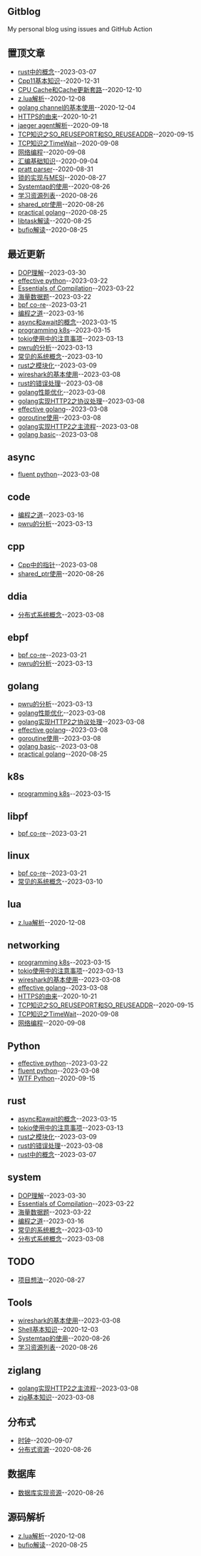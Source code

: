 ## Gitblog
My personal blog using issues and GitHub Action

## 置顶文章
- [rust中的概念](https://github.com/BruceChen7/gitblog/issues/31)--2023-03-07
- [Cpp11基本知识](https://github.com/BruceChen7/gitblog/issues/30)--2020-12-31
- [CPU Cache和Cache更新套路](https://github.com/BruceChen7/gitblog/issues/29)--2020-12-10
- [z.lua解析](https://github.com/BruceChen7/gitblog/issues/28)--2020-12-08
- [golang channel的基本使用](https://github.com/BruceChen7/gitblog/issues/27)--2020-12-04
- [HTTPS的由来](https://github.com/BruceChen7/gitblog/issues/25)--2020-10-21
- [jaeger agent解析](https://github.com/BruceChen7/gitblog/issues/24)--2020-09-18
- [TCP知识之SO_REUSEPORT和SO_REUSEADDR](https://github.com/BruceChen7/gitblog/issues/22)--2020-09-15
- [TCP知识之TimeWait](https://github.com/BruceChen7/gitblog/issues/21)--2020-09-08
- [网络编程](https://github.com/BruceChen7/gitblog/issues/20)--2020-09-08
- [汇编基础知识](https://github.com/BruceChen7/gitblog/issues/18)--2020-09-04
- [pratt parser](https://github.com/BruceChen7/gitblog/issues/17)--2020-08-31
- [锁的实现与MESI](https://github.com/BruceChen7/gitblog/issues/13)--2020-08-27
- [Systemtap的使用](https://github.com/BruceChen7/gitblog/issues/11)--2020-08-26
- [学习资源列表](https://github.com/BruceChen7/gitblog/issues/10)--2020-08-26
- [shared_ptr使用](https://github.com/BruceChen7/gitblog/issues/9)--2020-08-26
- [practical golang](https://github.com/BruceChen7/gitblog/issues/6)--2020-08-25
- [libtask解读](https://github.com/BruceChen7/gitblog/issues/5)--2020-08-25
- [bufio解读](https://github.com/BruceChen7/gitblog/issues/4)--2020-08-25
## 最近更新
- [DOP理解](https://github.com/BruceChen7/gitblog/issues/61)--2023-03-30
- [effective python](https://github.com/BruceChen7/gitblog/issues/60)--2023-03-22
- [Essentials of Compilation](https://github.com/BruceChen7/gitblog/issues/59)--2023-03-22
- [海量数据题](https://github.com/BruceChen7/gitblog/issues/58)--2023-03-22
- [bpf co-re](https://github.com/BruceChen7/gitblog/issues/57)--2023-03-21
- [编程之道](https://github.com/BruceChen7/gitblog/issues/56)--2023-03-16
- [async和await的概念](https://github.com/BruceChen7/gitblog/issues/55)--2023-03-15
- [programming k8s](https://github.com/BruceChen7/gitblog/issues/54)--2023-03-15
- [tokio使用中的注意事项](https://github.com/BruceChen7/gitblog/issues/53)--2023-03-13
- [pwru的分析](https://github.com/BruceChen7/gitblog/issues/52)--2023-03-13
- [常见的系统概念](https://github.com/BruceChen7/gitblog/issues/51)--2023-03-10
- [rust之模块化](https://github.com/BruceChen7/gitblog/issues/50)--2023-03-09
- [wireshark的基本使用](https://github.com/BruceChen7/gitblog/issues/49)--2023-03-08
- [rust的错误处理](https://github.com/BruceChen7/gitblog/issues/48)--2023-03-08
- [golang性能优化](https://github.com/BruceChen7/gitblog/issues/47)--2023-03-08
- [golang实现HTTP2之协议处理](https://github.com/BruceChen7/gitblog/issues/46)--2023-03-08
- [effective golang](https://github.com/BruceChen7/gitblog/issues/45)--2023-03-08
- [goroutine使用](https://github.com/BruceChen7/gitblog/issues/43)--2023-03-08
- [golang实现HTTP2之主流程](https://github.com/BruceChen7/gitblog/issues/42)--2023-03-08
- [golang basic](https://github.com/BruceChen7/gitblog/issues/41)--2023-03-08
## async
- [fluent python](https://github.com/BruceChen7/gitblog/issues/39)--2023-03-08
## code
- [编程之道](https://github.com/BruceChen7/gitblog/issues/56)--2023-03-16
- [pwru的分析](https://github.com/BruceChen7/gitblog/issues/52)--2023-03-13
## cpp
- [Cpp中的指针](https://github.com/BruceChen7/gitblog/issues/35)--2023-03-08
- [shared_ptr使用](https://github.com/BruceChen7/gitblog/issues/9)--2020-08-26
## ddia
- [分布式系统概念](https://github.com/BruceChen7/gitblog/issues/38)--2023-03-08
## ebpf
- [bpf co-re](https://github.com/BruceChen7/gitblog/issues/57)--2023-03-21
- [pwru的分析](https://github.com/BruceChen7/gitblog/issues/52)--2023-03-13
## golang
- [pwru的分析](https://github.com/BruceChen7/gitblog/issues/52)--2023-03-13
- [golang性能优化](https://github.com/BruceChen7/gitblog/issues/47)--2023-03-08
- [golang实现HTTP2之协议处理](https://github.com/BruceChen7/gitblog/issues/46)--2023-03-08
- [effective golang](https://github.com/BruceChen7/gitblog/issues/45)--2023-03-08
- [goroutine使用](https://github.com/BruceChen7/gitblog/issues/43)--2023-03-08
- [golang basic](https://github.com/BruceChen7/gitblog/issues/41)--2023-03-08
- [practical golang](https://github.com/BruceChen7/gitblog/issues/6)--2020-08-25
## k8s
- [programming k8s](https://github.com/BruceChen7/gitblog/issues/54)--2023-03-15
## libpf
- [bpf co-re](https://github.com/BruceChen7/gitblog/issues/57)--2023-03-21
## linux
- [bpf co-re](https://github.com/BruceChen7/gitblog/issues/57)--2023-03-21
- [常见的系统概念](https://github.com/BruceChen7/gitblog/issues/51)--2023-03-10
## lua
- [z.lua解析](https://github.com/BruceChen7/gitblog/issues/28)--2020-12-08
## networking
- [programming k8s](https://github.com/BruceChen7/gitblog/issues/54)--2023-03-15
- [tokio使用中的注意事项](https://github.com/BruceChen7/gitblog/issues/53)--2023-03-13
- [wireshark的基本使用](https://github.com/BruceChen7/gitblog/issues/49)--2023-03-08
- [effective golang](https://github.com/BruceChen7/gitblog/issues/45)--2023-03-08
- [HTTPS的由来](https://github.com/BruceChen7/gitblog/issues/25)--2020-10-21
- [TCP知识之SO_REUSEPORT和SO_REUSEADDR](https://github.com/BruceChen7/gitblog/issues/22)--2020-09-15
- [TCP知识之TimeWait](https://github.com/BruceChen7/gitblog/issues/21)--2020-09-08
- [网络编程](https://github.com/BruceChen7/gitblog/issues/20)--2020-09-08
## Python
- [effective python](https://github.com/BruceChen7/gitblog/issues/60)--2023-03-22
- [fluent python](https://github.com/BruceChen7/gitblog/issues/39)--2023-03-08
- [WTF Python](https://github.com/BruceChen7/gitblog/issues/23)--2020-09-15
## rust
- [async和await的概念](https://github.com/BruceChen7/gitblog/issues/55)--2023-03-15
- [tokio使用中的注意事项](https://github.com/BruceChen7/gitblog/issues/53)--2023-03-13
- [rust之模块化](https://github.com/BruceChen7/gitblog/issues/50)--2023-03-09
- [rust的错误处理](https://github.com/BruceChen7/gitblog/issues/48)--2023-03-08
- [rust中的概念](https://github.com/BruceChen7/gitblog/issues/31)--2023-03-07
## system
- [DOP理解](https://github.com/BruceChen7/gitblog/issues/61)--2023-03-30
- [Essentials of Compilation](https://github.com/BruceChen7/gitblog/issues/59)--2023-03-22
- [海量数据题](https://github.com/BruceChen7/gitblog/issues/58)--2023-03-22
- [编程之道](https://github.com/BruceChen7/gitblog/issues/56)--2023-03-16
- [常见的系统概念](https://github.com/BruceChen7/gitblog/issues/51)--2023-03-10
- [分布式系统概念](https://github.com/BruceChen7/gitblog/issues/38)--2023-03-08
## TODO
- [项目想法](https://github.com/BruceChen7/gitblog/issues/14)--2020-08-27
## Tools
- [wireshark的基本使用](https://github.com/BruceChen7/gitblog/issues/49)--2023-03-08
- [Shell基本知识](https://github.com/BruceChen7/gitblog/issues/26)--2020-12-03
- [Systemtap的使用](https://github.com/BruceChen7/gitblog/issues/11)--2020-08-26
- [学习资源列表](https://github.com/BruceChen7/gitblog/issues/10)--2020-08-26
## ziglang
- [golang实现HTTP2之主流程](https://github.com/BruceChen7/gitblog/issues/42)--2023-03-08
- [zig基本知识](https://github.com/BruceChen7/gitblog/issues/40)--2023-03-08
## 分布式
- [时钟](https://github.com/BruceChen7/gitblog/issues/19)--2020-09-07
- [分布式资源](https://github.com/BruceChen7/gitblog/issues/8)--2020-08-26
## 数据库
- [数据库实现资源](https://github.com/BruceChen7/gitblog/issues/12)--2020-08-26
## 源码解析
- [z.lua解析](https://github.com/BruceChen7/gitblog/issues/28)--2020-12-08
- [bufio解读](https://github.com/BruceChen7/gitblog/issues/4)--2020-08-25
